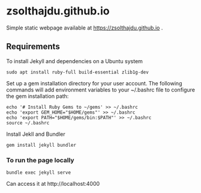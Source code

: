 # zsolthajdu.github.io
Simple static webpage available at https://zsolthajdu.github.io .

## Requirements
To install Jekyll and dependencies on a Ubuntu system

```language=bash
sudo apt install ruby-full build-essential zlib1g-dev
```

Set up a gem installation directory for your user account. The following commands will add environment variables to your ~/.bashrc file to configure the gem installation path:

```
echo '# Install Ruby Gems to ~/gems' >> ~/.bashrc
echo 'export GEM_HOME="$HOME/gems"' >> ~/.bashrc
echo 'export PATH="$HOME/gems/bin:$PATH"' >> ~/.bashrc
source ~/.bashrc
```
Install Jekll and Bundler

```
gem install jekyll bundler
```

### To run the page locally
```
bundle exec jekyll serve
```
Can access it at http://localhost:4000


